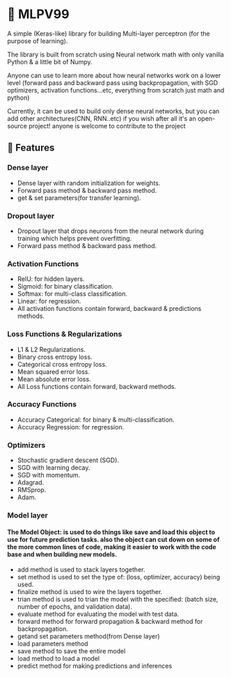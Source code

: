 
# 🤖 MLPV99

A simple (Keras-like) library for building Multi-layer perceptron (for the purpose of learning).

The library is built from scratch using Neural network math with only vanilla Python &  a little bit of Numpy.

Anyone can use to learn more about how neural networks work on a lower level (forward pass and backward pass using backpropagation, with SGD optimizers, activation functions...etc, everything from scratch just math and python)


Currently, it can be used to build only dense neural networks, but you can add other architectures(CNN, RNN..etc) if you wish after all it's an open-source project! anyone is welcome to contribute to the project


## 🧐 Features
### Dense layer
- Dense layer with random initialization for weights.
- Forward pass method & backward pass method.
- get & set parameters(for transfer learning).

### Dropout layer
- Dropout layer that drops neurons from the neural network during training which helps prevent overfitting.
- Forward pass method & backward pass method.

### Activation Functions
- RelU: for hidden layers.
- Sigmoid: for binary classification.
- Softmax: for multi-class classification.
- Linear: for regression.
- All activation functions contain forward, backward & predictions methods.

### Loss Functions & Regularizations
- L1 & L2 Regularizations.
- Binary cross entropy loss.
- Categorical cross entropy loss.
- Mean squared error loss.
- Mean absolute error loss.
- All Loss functions contain forward, backward methods.

### Accuracy Functions
- Accuracy Categorical: for binary & multi-classification.
- Accuracy Regression: for regression.

### Optimizers
- Stochastic gradient descent (SGD).
- SGD with learning decay.
- SGD with momentum.
- Adagrad.
- RMSprop.
- Adam.

### Model layer
#### The Model Object: is used to do things like save and load this object to use for future prediction tasks. also the object can cut down on some of the more common lines of code, making it easier to work with the code base and when building new models.
- add method is used to stack layers together.
- set method is used to set the type of: (loss, optimizer, accuracy) being used.
- finalize method is used to wire the layers together.
- trian method is used to trian the model with the specified: (batch size, number of epochs, and validation data).
- evaluate method for evaluating the model with test data.
- forward method for forward propagation & backward method for backpropagation.
- getand set parameters method(from Dense layer)
- load parameters method
- save method to save the entire model 
- load method to load a model
- predict method for making predictions and inferences

